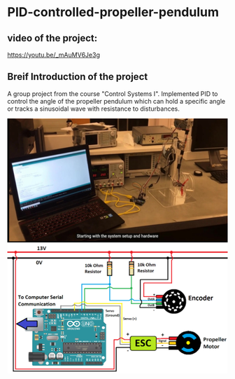 # PID-controlled-propeller-pendulum

## video of the project: 
https://youtu.be/_mAuMV6Je3g

## Breif Introduction of the project
A group project from the course "Control Systems I". Implemented PID to control the angle of the propeller pendulum which can hold a specific angle or tracks a sinusoidal wave with resistance to disturbances. 

<img src="img/setup.jpg" width="600">

<img src="img/Wire_Connection.png" width="600">
